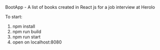 
BootApp - A list of books created in React js for a job interview at Herolo

To start:
1. npm install
2. npm run build
3. npm run start
4. open on localhost:8080


